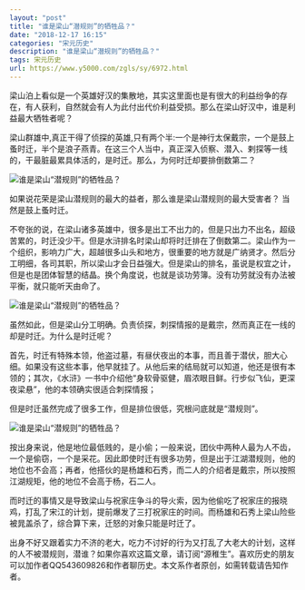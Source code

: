 ```yaml
---
layout: "post"
title: "谁是梁山“潜规则”的牺牲品？"
date: "2018-12-17 16:15"
categories: "宋元历史"
description: "谁是梁山“潜规则”的牺牲品？"
tags: 宋元历史
url: https://www.y5000.com/zgls/sy/6972.html
---
```






梁山泊上看似是一个英雄好汉的集散地，其实这里面也是有很大的利益纷争的存在，有人获利，自然就会有人为此付出代价利益受损。那么在梁山好汉中，谁是利益最大牺牲者呢？

梁山群雄中,真正干得了侦探的英雄,只有两个半:一个是神行太保戴宗，一个是鼓上蚤时迁，半个是浪子燕青。在这三个人当中，真正深入侦察、潜入、剌探等一线的，干最脏最累具体活的，是时迁。那么，为何时迁却要排倒数第二？

![谁是梁山“潜规则”的牺牲品？](/uploads/allimg/161212/6-161212092535M2.JPG)

如果说花荣是梁山潜规则的最大的益者，那么谁是梁山潜规则的最大受害者？ 当然是鼓上蚤时迁。

不夸张的说，在梁山诸多英雄中，很多是出工不出力的，但是只出力不出名，超级苦累的，时迁没少干。但是水浒排名时梁山却将时迁排在了倒数第二。梁山作为一个组织，影响力广大，超越很多山头和地方，很重要的地方就是广纳贤才。然后分工明细，各司其职，所以梁山才会日益强大。但是梁山的排名，虽说是权宜之计，但是也是团体智慧的结晶。换个角度说，也就是谈功劳簿。没有功劳就没有办法被平衡，就只能听天由命了。

![谁是梁山“潜规则”的牺牲品？](/uploads/allimg/161212/6-16121209254T58.JPG)

虽然如此，但是梁山分工明确。负责侦探，刺探情报的是戴宗，然而真正在一线的却是时迁。为什么是时迁呢？

首先，时迁有特殊本领，他盗过墓，有昼伏夜出的本事，而且善于潜伏，胆大心细。如果没有这些本事，他早就挂了。从他后来的结局就可以知道，他还是很有本领的；其次，《水浒》一书中介绍他“身软骨驱健，眉浓眼目鲜。行步似飞仙，更深夜梁悬”，他的本领确实很适合刺探情报；

但是时迁虽然完成了很多工作，但是排位很低，究根问底就是“潜规则”。

![谁是梁山“潜规则”的牺牲品？](/uploads/allimg/161212/6-161212092600113.JPG)

按出身来说，他是地位最低贱的，是小偷；一般来说，团伙中两种人最为人不齿，一个是偷窃，一个是采花。因此即使时迁有很多功劳，但是出于江湖潜规则，他的地位也不会高；再者，他搭伙的是杨雄和石秀，而二人的介绍者是戴宗，所以按照江湖规矩，他的地位不会高于杨，石二人。

而时迁的事情又是导致梁山与祝家庄争斗的导火索，因为他偷吃了祝家庄的报晓鸡，打乱了宋江的计划，提前爆发了三打祝家庄的时间。而杨雄和石秀上梁山险些被晁盖杀了，综合算下来，迁怒的对象只能是时迁了。

出身不好又跟着实力不济的老大，吃力不讨好的行为又打乱了大老大的计划，这样的人不被潜规则，潜谁？如果你喜欢这篇文章，请订阅“源稚生”。喜欢历史的朋友可以加作者QQ543609826和作者聊历史。本文系作者原创，如需转载请告知作者。
